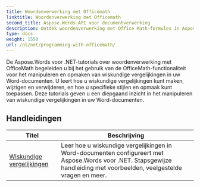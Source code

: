 ```yaml
---
title: Woordenverwerking met Officemath
linktitle: Woordenverwerking met Officemath
second_title: Aspose.Words-API voor documentverwerking
description: Ontdek woordenverwerking met Office Math-formules in Aspose.Words voor .NET. Stapsgewijze zelfstudies en voorbeeldcode voor het maken, bewerken en opmaken van wiskundige vergelijkingen in Word-documenten.
type: docs
weight: 1550
url: /nl/net/programming-with-officemath/
---
```

De Aspose.Words voor .NET-tutorials over woordenverwerking met OfficeMath begeleiden u bij het gebruik van de OfficeMath-functionaliteit voor het manipuleren en opmaken van wiskundige vergelijkingen in uw Word-documenten. U leert hoe u wiskundige vergelijkingen kunt maken, wijzigen en verwijderen, en hoe u specifieke stijlen en opmaak kunt toepassen. Deze tutorials geven u een diepgaand inzicht in het manipuleren van wiskundige vergelijkingen in uw Word-documenten.

 ## Handleidingen
| Titel | Beschrijving |
| --- | --- |
| [Wiskundige vergelijkingen](./math-equations/) | Leer hoe u wiskundige vergelijkingen in Word-documenten configureert met Aspose.Words voor .NET. Stapsgewijze handleiding met voorbeelden, veelgestelde vragen en meer. |